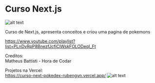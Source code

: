 # Curso Next.js

![alt text](https://velog.velcdn.com/images/tjseocld/post/10238718-d9c5-4fb7-a038-e38d221572ed/nextjs.png)

Curso de Next.js, apresenta conceitos e criou uma pagina de pokemons

https://www.youtube.com/playlist?list=PLnDvRpP8BnezfJcfiClWskFOLODeqI_Ft

Creditos:
<br>Matheus Battisti - Hora de Codar

Projetos na Vercel:<br>
https://curso-next-pokedex-rubengyn.vercel.app/
![alt text](https://lucasdealmeida.com.br/assets/imgs/portfolio/25/20f23507d3e327c8e4738198b34bfbbb3e3ca54e.jpg)
